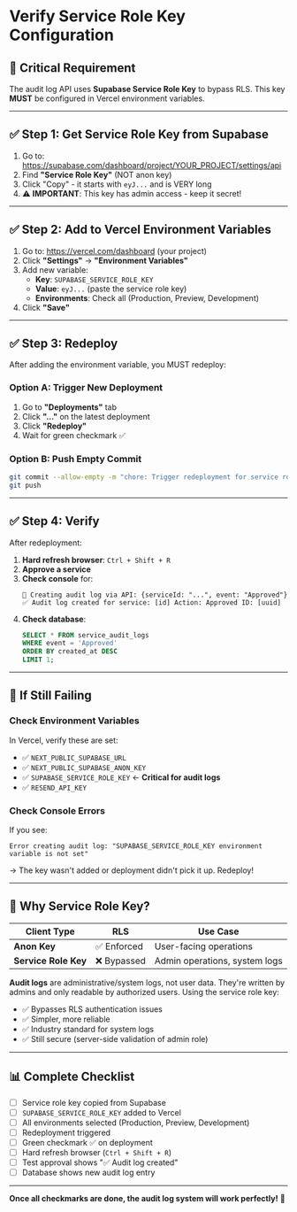 # Verify Service Role Key Configuration

## 🔑 **Critical Requirement**

The audit log API uses **Supabase Service Role Key** to bypass RLS. This key **MUST** be configured in Vercel environment variables.

---

## ✅ **Step 1: Get Service Role Key from Supabase**

1. Go to: https://supabase.com/dashboard/project/YOUR_PROJECT/settings/api
2. Find **"Service Role Key"** (NOT anon key)
3. Click "Copy" - it starts with `eyJ...` and is VERY long
4. ⚠️ **IMPORTANT**: This key has admin access - keep it secret!

---

## ✅ **Step 2: Add to Vercel Environment Variables**

1. Go to: https://vercel.com/dashboard (your project)
2. Click **"Settings"** → **"Environment Variables"**
3. Add new variable:
   - **Key**: `SUPABASE_SERVICE_ROLE_KEY`
   - **Value**: `eyJ...` (paste the service role key)
   - **Environments**: Check all (Production, Preview, Development)
4. Click **"Save"**

---

## ✅ **Step 3: Redeploy**

After adding the environment variable, you MUST redeploy:

### **Option A: Trigger New Deployment**
1. Go to **"Deployments"** tab
2. Click **"..."** on the latest deployment
3. Click **"Redeploy"**
4. Wait for green checkmark ✅

### **Option B: Push Empty Commit**
```bash
git commit --allow-empty -m "chore: Trigger redeployment for service role key"
git push
```

---

## ✅ **Step 4: Verify**

After redeployment:

1. **Hard refresh browser**: `Ctrl + Shift + R`
2. **Approve a service**
3. **Check console** for:
   ```
   📝 Creating audit log via API: {serviceId: "...", event: "Approved"}
   ✅ Audit log created for service: [id] Action: Approved ID: [uuid]
   ```
4. **Check database**:
   ```sql
   SELECT * FROM service_audit_logs 
   WHERE event = 'Approved'
   ORDER BY created_at DESC 
   LIMIT 1;
   ```

---

## 🚨 **If Still Failing**

### **Check Environment Variables**
In Vercel, verify these are set:
- ✅ `NEXT_PUBLIC_SUPABASE_URL`
- ✅ `NEXT_PUBLIC_SUPABASE_ANON_KEY`
- ✅ `SUPABASE_SERVICE_ROLE_KEY` ← **Critical for audit logs**
- ✅ `RESEND_API_KEY`

### **Check Console Errors**
If you see:
```
Error creating audit log: "SUPABASE_SERVICE_ROLE_KEY environment variable is not set"
```
→ The key wasn't added or deployment didn't pick it up. Redeploy!

---

## 🎯 **Why Service Role Key?**

| Client Type | RLS | Use Case |
|-------------|-----|----------|
| **Anon Key** | ✅ Enforced | User-facing operations |
| **Service Role Key** | ❌ Bypassed | Admin operations, system logs |

**Audit logs** are administrative/system logs, not user data. They're written by admins and only readable by authorized users. Using the service role key:
- ✅ Bypasses RLS authentication issues
- ✅ Simpler, more reliable
- ✅ Industry standard for system logs
- ✅ Still secure (server-side validation of admin role)

---

## 📊 **Complete Checklist**

- [ ] Service role key copied from Supabase
- [ ] `SUPABASE_SERVICE_ROLE_KEY` added to Vercel
- [ ] All environments selected (Production, Preview, Development)
- [ ] Redeployment triggered
- [ ] Green checkmark ✅ on deployment
- [ ] Hard refresh browser (`Ctrl + Shift + R`)
- [ ] Test approval shows "✅ Audit log created"
- [ ] Database shows new audit log entry

---

**Once all checkmarks are done, the audit log system will work perfectly!** 🚀

